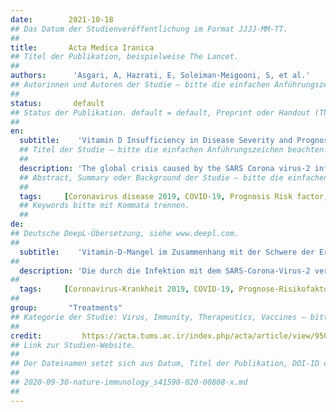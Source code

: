 ```yaml
---
date:        2021-10-18
## Das Datum der Studienveröffentlichung im Format JJJJ-MM-TT.
##
title:       Acta Medica Iranica
## Titel der Publikation, beispielweise The Lancet.
##
authors:      'Asgari, A, Hazrati, E, Soleiman-Meigooni, S, et al.'
## Autorinnen und Autoren der Studie – bitte die einfachen Anführungszeichen beachten!
##
status:       default
## Status der Publikation. default = default, Preprint oder Handout (Thesenpapier)
##
en:
  subtitle:    'Vitamin D Insufficiency in Disease Severity and Prognosis of the Patients with SARS Corona Virus-2 Infection'
  ## Titel der Studie – bitte die einfachen Anführungszeichen beachten!
  ##
  description: 'The global crisis caused by the SARS Corona virus-2 infection is continuing through 2021, with more than 3.5 million deaths. Several risk factors for this virus’s severity and death were documented, including diabetes, hypertension, and ischemic heart disease. To evaluate the relation between serum vitamin D3 level, the disease severity, and prognosis of the patients with SARS Corona virus-2 infection. Patients with COVID-19 were evaluated for serum vitamin D levels and laboratory data. Correlation between vitamin D levels and laboratory data with disease severity and prognosis was assessed. Cox and logistic regression tests, as well as ROC curves, were used for data analysis. Ninety-eight patients with Corona virus-2 disease (COVID-19), which consisted of sixty patients with moderate COVID-19 in the general wards, and thirty-eight patients with severe COVID-19 in the intensive care unit (ICU), were evaluated. The mean age in the general wards was lower than in ICU (60.96±14.86 compared to 67.94±16.46), and the mean serum vitamin D level in the patients admitted in the general wards was higher than in the ICU (31 ng/mL compared to 20.57 ng/mL). Furthermore, vitamin D deficiency (25 (OH) D <25 ng/ml) significantly increased the risk of severe disease and mortality. Vitamin D deficiency is a risk factor for disease severity and poor prognosis in COVID-19. Vitamin D levels of 25 ng/mL can be used as a cut-off value for predicting severity and prognosis.'
  ## Abstract, Summary oder Background der Studie – bitte die einfachen Anführungszeichen b
  ##
  tags:     [Coronavirus disease 2019, COVID-19, Prognosis Risk factor, Severe acute respiratory syndrome coronavirus 2, SARS-CoV-2, Severity, Vitamin D]
  ## Keywords bitte mit Kommata trennen.
  ##
de: 
## Deutsche DeepL-Übersetzung, siehe www.deepl.com.
##
  subtitle:    'Vitamin-D-Mangel im Zusammenhang mit der Schwere der Erkrankung und der Prognose von Patienten mit SARS-Corona-Virus-2-Infektion'
##
  description: 'Die durch die Infektion mit dem SARS-Corona-Virus-2 verursachte weltweite Krise dauert bis 2021 an und hat mehr als 3,5 Millionen Todesopfer gefordert. Es wurden mehrere Risikofaktoren für die Schwere der Erkrankung und den Tod durch das Virus dokumentiert, darunter Diabetes, Bluthochdruck und ischämische Herzerkrankungen. Es sollte der Zusammenhang zwischen dem Serum-Vitamin-D3-Spiegel, dem Schweregrad der Erkrankung und der Prognose von Patienten mit SARS-Corona-Virus-2-Infektion untersucht werden. Bei Patienten mit COVID-19 wurden der Serum-Vitamin-D-Spiegel und Labordaten untersucht. Die Korrelation zwischen dem Vitamin-D-Spiegel und den Labordaten mit dem Schweregrad der Erkrankung und der Prognose wurde bewertet. Für die Datenanalyse wurden Cox- und logistische Regressionstests sowie ROC-Kurven verwendet. Achtundneunzig Patienten mit Corona-Virus-2-Krankheit (COVID-19), davon sechzig Patienten mit mittelschwerer COVID-19 auf der Allgemeinstation und achtunddreißig Patienten mit schwerer COVID-19 auf der Intensivstation, wurden untersucht. Das Durchschnittsalter auf der allgemeinen Station war niedriger als auf der Intensivstation (60,96±14,86 im Vergleich zu 67,94±16,46), und der durchschnittliche Serum-Vitamin-D-Spiegel war bei den auf der allgemeinen Station aufgenommenen Patienten höher als auf der Intensivstation (31 ng/mL im Vergleich zu 20,57 ng/mL). Darüber hinaus erhöhte ein Vitamin-D-Mangel (25 (OH) D <25 ng/ml) das Risiko einer schweren Erkrankung und Tod erheblich. Vitamin-D-Mangel ist ein Risikofaktor für die Schwere der Erkrankung und eine schlechte Prognose bei COVID-19. Ein Vitamin-D-Spiegel von 25 ng/ml kann als Grenzwert für die Vorhersage von Schweregrad und Prognose verwendet werden.'
##
  tags:     [Coronavirus-Krankheit 2019, COVID-19, Prognose-Risikofaktor, Schweres Akutes Respiratorisches Syndrom Coronavirus 2, SARS-CoV-2, Schweregrad, Vitamin D]
##
group:       "Treatments"
## Kategorie der Studie: Virus, Immunity, Therapeutics, Vaccines – bitte die Anführungszeichen beachten!
##
credit:      	https://acta.tums.ac.ir/index.php/acta/article/view/9507
## Link zur Studien-Website.
##
## Der Dateinamen setzt sich aus Datum, Titel der Publikation, DOI-ID der Studie (nach dem letzten Slash) und der Dateiendung zusammen. Bitte den Unterstrich vor der DOI-ID beachten!
##
## 2020-09-30-nature-immunology_s41590-020-00808-x.md
##
---
```

<object data="{{ page.link }}" style='height:calc(100vh - 400px); width: 100%' type='application/pdf'></object>
